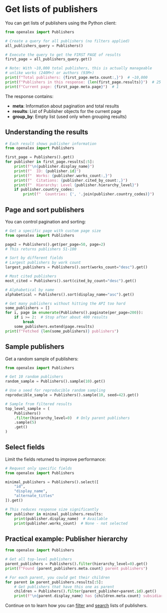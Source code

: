 # Get lists of publishers

You can get lists of publishers using the Python client:

```python
from openalex import Publishers

# Create a query for all publishers (no filters applied)
all_publishers_query = Publishers()

# Execute the query to get the FIRST PAGE of results
first_page = all_publishers_query.get()

# Note: With ~10,000 total publishers, this is actually manageable
# unlike works (240M+) or authors (93M+)
print(f"Total publishers: {first_page.meta.count:,}")  # ~10,000
print(f"Publishers in this response: {len(first_page.results)}")  # 25
print(f"Current page: {first_page.meta.page}")  # 1
```

The response contains:
- **meta**: Information about pagination and total results
- **results**: List of Publisher objects for the current page
- **group_by**: Empty list (used only when grouping results)

## Understanding the results

```python
# Each result shows publisher information
from openalex import Publishers

first_page = Publishers().get()
for publisher in first_page.results[:5]:
    print(f"\n{publisher.display_name}")
    print(f"  ID: {publisher.id}")
    print(f"  Works: {publisher.works_count:,}")
    print(f"  Citations: {publisher.cited_by_count:,}")
    print(f"  Hierarchy: Level {publisher.hierarchy_level}")
    if publisher.country_codes:
        print(f"  Countries: {', '.join(publisher.country_codes)}")
```

## Page and sort publishers

You can control pagination and sorting:

```python
# Get a specific page with custom page size
from openalex import Publishers

page2 = Publishers().get(per_page=50, page=2)
# This returns publishers 51-100

# Sort by different fields
# Largest publishers by work count
largest_publishers = Publishers().sort(works_count="desc").get()

# Most cited publishers
most_cited = Publishers().sort(cited_by_count="desc").get()

# Alphabetical by name
alphabetical = Publishers().sort(display_name="asc").get()

# Get many publishers without hitting the API too hard
some_publishers = []
for i, page in enumerate(Publishers().paginate(per_page=200)):
    if i >= 2:  # Stop after about 400 results
        break
    some_publishers.extend(page.results)
print(f"Fetched {len(some_publishers)} publishers")
```

## Sample publishers

Get a random sample of publishers:

```python
from openalex import Publishers

# Get 10 random publishers
random_sample = Publishers().sample(10).get()

# Use a seed for reproducible random sampling
reproducible_sample = Publishers().sample(10, seed=42).get()

# Sample from filtered results
top_level_sample = (
    Publishers()
    .filter(hierarchy_level=0)  # Only parent publishers
    .sample(5)
    .get()
)
```

## Select fields

Limit the fields returned to improve performance:

```python
# Request only specific fields
from openalex import Publishers

minimal_publishers = Publishers().select([
    "id",
    "display_name",
    "alternate_titles"
]).get()

# This reduces response size significantly
for publisher in minimal_publishers.results:
    print(publisher.display_name)  # Available
    print(publisher.works_count)  # None - not selected
```

## Practical example: Publisher hierarchy

```python
from openalex import Publishers

# Get all top-level publishers
parent_publishers = Publishers().filter(hierarchy_level=0).get()
print(f"Found {parent_publishers.meta.count} parent publishers")

# For each parent, you could get their children
for parent in parent_publishers.results[:5]:
    # Get publishers that have this one as parent
    children = Publishers().filter(parent_publisher=parent.id).get()
    print(f"\n{parent.display_name} has {children.meta.count} subsidiaries")
```

Continue on to learn how you can [filter](filter-publishers.md) and [search](search-publishers.md) lists of publishers.
